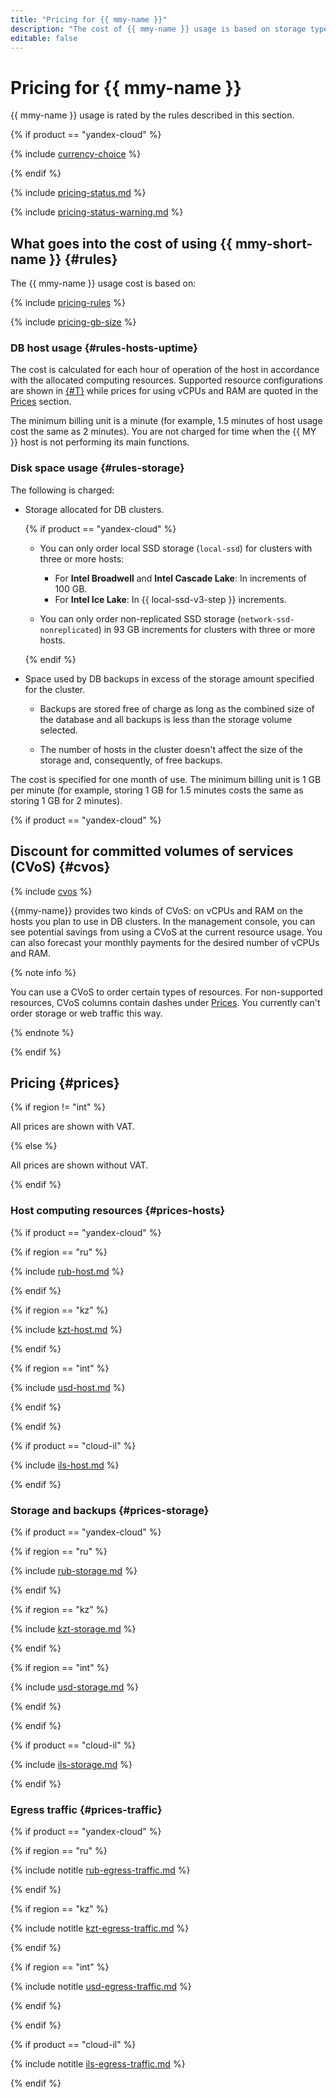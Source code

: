 ```yaml
---
title: "Pricing for {{ mmy-name }}"
description: "The cost of {{ mmy-name }} usage is based on storage type and size (disk space), the computing resources allocated to the hosts in the cluster, settings and number of backups and outgoing traffic from cloud to the internet."
editable: false
---
```


# Pricing for {{ mmy-name }}

{{ mmy-name }} usage is rated by the rules described in this section.

{% if product == "yandex-cloud" %}

{% include [currency-choice](../_includes/pricing/currency-choice.md) %}

{% endif %}

{% include [pricing-status.md](../_includes/mdb/pricing-status.md) %}

{% include [pricing-status-warning.md](../_includes/mdb/pricing-status-warning.md) %}

## What goes into the cost of using {{ mmy-short-name }} {#rules}

The {{ mmy-name }} usage cost is based on:

{% include [pricing-rules](../_includes/mdb/pricing-rules.md) %}

{% include [pricing-gb-size](../_includes/pricing-gb-size.md) %}

### DB host usage {#rules-hosts-uptime}

The cost is calculated for each hour of operation of the host in accordance with the allocated computing resources. Supported resource configurations are shown in [{#T}](concepts/instance-types.md) while prices for using vCPUs and RAM are quoted in the [Prices](#prices) section.

The minimum billing unit is a minute (for example, 1.5 minutes of host usage cost the same as 2 minutes). You are not charged for time when the {{ MY }} host is not performing its main functions.

### Disk space usage {#rules-storage}

The following is charged:

* Storage allocated for DB clusters.

   {% if product == "yandex-cloud" %}

   * You can only order local SSD storage (`local-ssd`) for clusters with three or more hosts:
      * For **Intel Broadwell** and **Intel Cascade Lake**: In increments of 100 GB.
      * For **Intel Ice Lake**: In {{ local-ssd-v3-step }} increments.

   * You can only order non-replicated SSD storage (`network-ssd-nonreplicated`) in 93 GB increments for clusters with three or more hosts.

   {% endif %}

* Space used by DB backups in excess of the storage amount specified for the cluster.

   * Backups are stored free of charge as long as the combined size of the database and all backups is less than the storage volume selected.

   * The number of hosts in the cluster doesn't affect the size of the storage and, consequently, of free backups.

The cost is specified for one month of use. The minimum billing unit is 1 GB per minute (for example, storing 1 GB for 1.5 minutes costs the same as storing 1 GB for 2 minutes).

{% if product == "yandex-cloud" %}

## Discount for committed volumes of services (CVoS) {#cvos}

{% include [cvos](../_includes/mdb/cvos.md) %}

{{mmy-name}} provides two kinds of CVoS: on vCPUs and RAM on the hosts you plan to use in DB clusters. In the management console, you can see potential savings from using a CVoS at the current resource usage. You can also forecast your monthly payments for the desired number of vCPUs and RAM.

{% note info %}

You can use a CVoS to order certain types of resources. For non-supported resources, CVoS columns contain dashes under [Prices](#prices). You currently can't order storage or web traffic this way.

{% endnote %}

{% endif %}

## Pricing {#prices}

{% if region != "int" %}

All prices are shown with VAT.

{% else %}

All prices are shown without VAT.

{% endif %}

### Host computing resources {#prices-hosts}

{% if product == "yandex-cloud" %}

{% if region == "ru" %}

{% include [rub-host.md](../_pricing/managed-mysql/rub-host.md) %}

{% endif %}

{% if region == "kz" %}

{% include [kzt-host.md](../_pricing/managed-mysql/kzt-host.md) %}

{% endif %}

{% if region == "int" %}

{% include [usd-host.md](../_pricing/managed-mysql/usd-host.md) %}

{% endif %}

{% endif %}

{% if product == "cloud-il" %}

{% include [ils-host.md](../_pricing/managed-mysql/ils-host.md) %}

{% endif %}

### Storage and backups {#prices-storage}

{% if product == "yandex-cloud" %}

{% if region == "ru" %}

{% include [rub-storage.md](../_pricing/managed-mysql/rub-storage.md) %}

{% endif %}

{% if region == "kz" %}

{% include [kzt-storage.md](../_pricing/managed-mysql/kzt-storage.md) %}

{% endif %}

{% if region == "int" %}

{% include [usd-storage.md](../_pricing/managed-mysql/usd-storage.md) %}

{% endif %}

{% endif %}

{% if product == "cloud-il" %}

{% include [ils-storage.md](../_pricing/managed-mysql/ils-storage.md) %}

{% endif %}

### Egress traffic {#prices-traffic}

{% if product == "yandex-cloud" %}

{% if region == "ru" %}

{% include notitle [rub-egress-traffic.md](../_pricing/rub-egress-traffic.md) %}

{% endif %}

{% if region == "kz" %}

{% include notitle [kzt-egress-traffic.md](../_pricing/kzt-egress-traffic.md) %}

{% endif %}

{% if region == "int" %}

{% include notitle [usd-egress-traffic.md](../_pricing/usd-egress-traffic.md) %}

{% endif %}

{% endif %}

{% if product == "cloud-il" %}

{% include notitle [ils-egress-traffic.md](../_pricing/ils-egress-traffic.md) %}

{% endif %}
